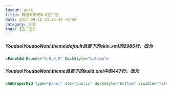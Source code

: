 ```yaml
---
layout: post
title: 有道云笔记6.0去广告
date: 2017-09-18 23:26:44 +0759
category: 分享
tags: [去广告]
---
```


##### Youdao\YoudaoNote\theme\default目录下的skin.xml的2985行，改为

```xml
<PanelAd Bounds="0,0,0,0" DockStyle="bottom">
```


##### Youdao\YoudaoNote\theme目录下的build.xml中的447行，改为

```xml
<AdWraperMid type="panel" css="public" dockstyle="bottom" visible="false" bounds="0,0,0,0">
```

